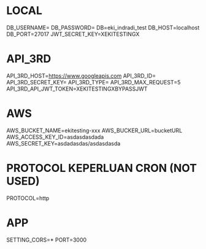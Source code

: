
# LOCAL
DB_USERNAME=
DB_PASSWORD=
DB=eki_indradi_test
DB_HOST=localhost
DB_PORT=27017
JWT_SECRET_KEY=XEKITESTINGX

# API_3RD
API_3RD_HOST=https://www.googleapis.com
API_3RD_ID=
API_3RD_SECRET_KEY=
API_3RD_TYPE=
API_3RD_MAX_REQUEST=5
API_3RD_API_JWT_TOKEN=XEKITESTINGXBYPASSJWT


# AWS 
AWS_BUCKET_NAME=ekitesting-xxx
AWS_BUCKER_URL=bucketURL
AWS_ACCESS_KEY_ID=asdasdasdada
AWS_SECRET_KEY=asdadasdas/asdasdasda

# PROTOCOL KEPERLUAN CRON (NOT USED)
PROTOCOL=http

# APP
SETTING_CORS=*
PORT=3000